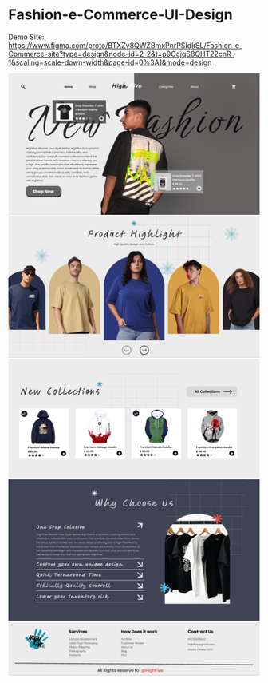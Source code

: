# Fashion-e-Commerce-UI-Design

Demo Site: https://www.figma.com/proto/BTXZv8QWZBmxPnrPSIdkSL/Fashion-e-Commerce-site?type=design&node-id=2-2&t=p9OcjqS8QHT22cnR-1&scaling=scale-down-width&page-id=0%3A1&mode=design

<img src="https://github.com/ScorpionN69/Fashion-e-Commerce-UI-Design/blob/main/output/h1.png?raw=true">
<img src="https://github.com/ScorpionN69/Fashion-e-Commerce-UI-Design/blob/main/output/h2.png?raw=true">
<img src="https://github.com/ScorpionN69/Fashion-e-Commerce-UI-Design/blob/main/output/h3.png?raw=true">
<img src="https://github.com/ScorpionN69/Fashion-e-Commerce-UI-Design/blob/main/output/h4.png?raw=true">
<img src="https://github.com/ScorpionN69/Fashion-e-Commerce-UI-Design/blob/main/output/h5.png?raw=true">
